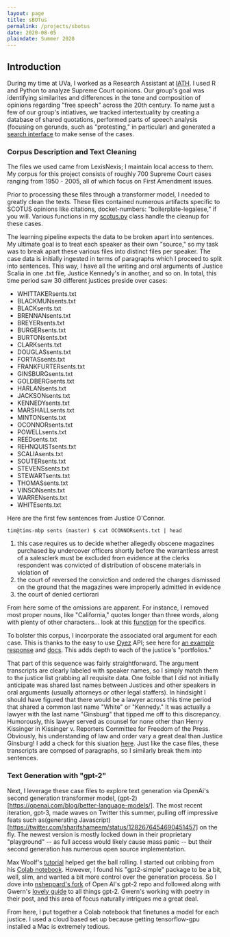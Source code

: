 ```yaml
---
layout: page
title: sBOTus
permalink: /projects/sbotus
date: 2020-08-05
plaindate: Summer 2020
---
```


## Introduction

During my time at UVa, I worked as a Research Assistant at [IATH](https://iath.virginia.edu). I used R and Python to analyze Supreme Court opinions. Our group's goal was identifying similarites and differences in the tone and composition of opinions regarding "free speech" across the 20th century. To name just a few of our group's intiatives, we tracked intertextuality by creating a database of shared quotations, performed parts of speech analysis (focusing on gerunds, such as "protesting," in particular) and generated a [search interface](http://freespeech.iath.virginia.edu/FOS_searchKey.html) to make sense of the cases. 

### Corpus Description and Text Cleaning

The files we used came from LexisNexis; I maintain local access to them. My corpus for this project consists of roughly 700 Supreme Court cases ranging from 1950 - 2005, all of which focus on First Amendment issues.

Prior to processing these files through a transformer model, I needed to greatly clean the texts. These files contained numerous artifacts specific to SCOTUS opinions like citations, docket-numbers: "boilerplate-legalese," if you will. Various functions in my [scotus.py](https://github.com/timschott/kratos/blob/master/scotus.py#L258) class handle the cleanup for these cases.

The learning pipeline expects the data to be broken apart into sentences. My ultimate goal is to treat each speaker as their own "source," so my task was to break apart these various files into distinct files per speaker. The case data is initially ingested in terms of paragraphs which I proceed to split into sentences. This way, I have all the writing and oral arguments of Justice Scalia in one .txt file, Justice Kennedy's in another, and so on. In total, this time period saw 30 different justices preside over cases: 

*	WHITTAKERsents.txt
*	BLACKMUNsents.txt
*	BLACKsents.txt
*	BRENNANsents.txt
*	BREYERsents.txt
*	BURGERsents.txt
*	BURTONsents.txt
*	CLARKsents.txt
*	DOUGLASsents.txt
*	FORTASsents.txt
*	FRANKFURTERsents.txt
*	GINSBURGsents.txt
*	GOLDBERGsents.txt
*	HARLANsents.txt
*	JACKSONsents.txt
*	KENNEDYsents.txt
*	MARSHALLsents.txt
*	MINTONsents.txt
*	OCONNORsents.txt
*	POWELLsents.txt
*	REEDsents.txt
*	REHNQUISTsents.txt
*	SCALIAsents.txt
*	SOUTERsents.txt
*	STEVENSsents.txt
*	STEWARTsents.txt
*	THOMASsents.txt
*	VINSONsents.txt
*	WARRENsents.txt
*	WHITEsents.txt

Here are the first few sentences from Justice O'Connor.

```
tim@tims-mbp sents (master) $ cat OCONNORsents.txt | head
```
1. this case requires us to decide whether allegedly obscene magazines purchased by undercover officers shortly before the warrantless arrest of a salesclerk must be excluded from evidence at the clerks respondent was convicted of distribution of obscene materials in violation of
2. the court of reversed the conviction and ordered the charges dismissed on the ground that the magazines were improperly admitted in evidence
3. the court of denied certiorari

From here some of the omissions are apparent. For instance, I removed most proper nouns, like "California," quotes longer than three words, along with plenty of other characters... look at this [function](https://github.com/timschott/kratos/blob/master/scotus.py#L101) for the specifics.  

To bolster this corpus, I incorporate the associated oral argument for each case. This is thanks to the easy to use [Oyez](https://www.oyez.org/) API; see here for [an example response](https://api.oyez.org/cases/1963/449) and [docs](https://github.com/walkerdb/supreme_court_transcripts#oyez-api). This adds depth to each of the justice's "portfolios."

That part of this sequence was fairly straightforward. The argument transcripts are clearly labeled with speaker names, so I simply match them to the justice list grabbing all requisite data. One foible that I did not initially anticipate was shared last names between Justices and other speakers in oral arguments (usually attorneys or other legal staffers). In hindsight I should have figured that there would be a lawyer across this time period that shared a common last name "White" or "Kennedy." It was actually a lawyer with the last name "Ginsburg" that tipped me off to this discrepancy. Humorously, this lawyer served as counsel for none other than Henry Kissinger in Kissinger v. Reporters Committee for Freedom of the Press. Obviously, his understanding of law and order vary a great deal than Justice Ginsburg! I add a check for this siuation [here](https://github.com/timschott/kratos/blob/master/scotus.py#L594). Just like the case files, these transcripts are compsed of paragraphs, so I similarly break them into sentences.

### Text Generation with "gpt-2"

Next, I leverage these case files to explore text generation via OpenAi's second generation transformer model, (gpt-2)[https://openai.com/blog/better-language-models/]. The most recent iteration, gpt-3, made waves on Twitter this summer, pulling off impressive feats such as(generating Javascript)[https://twitter.com/sharifshameem/status/1282676454690451457] on the fly. The newest version is mostly locked down in their proprietary "playground" -- as full access would likely cause mass panic -- but their second generation has numerous open source implementation. 

Max Woolf's [tutorial](https://minimaxir.com/2020/01/twitter-gpt2-bot/) helped get the ball rolling. I started out cribbing from his [Colab notebook](https://colab.research.google.com/drive/1VLG8e7YSEwypxU-noRNhsv5dW4NfTGce). However, I found his "gpt2-simple" package to be a bit, well, slim, and wanted a bit more control over the generation process. So I dove into [nsheppard's fork](https://github.com/nshepperd/gpt-2) of Open AI's gpt-2 repo and followed along with Gwern's [lovely guide](https://www.gwern.net/GPT-2) to all things gpt-2. Gwern's working with poetry in their post, and this area of focus naturally intrigues me a great deal.

From here, I put together a Colab notebook that finetunes a model for each justice. I used a cloud based set up because getting tensorflow-gpu installed a Mac is extremely tedious.
